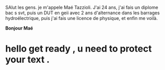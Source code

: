 SAlut les gens. je m'appele Maé Tazzioli. J'ai 24 ans,
j'ai fais un diplome bac s svt, puis un DUT en geii avec 2 ans
d'alternance dans les barrages hydroélectrique, puis j'ai fais une licence
de physique, et enfin me voilà.





**Bonjour Maé**
# hello get ready , u need to protect your text .

